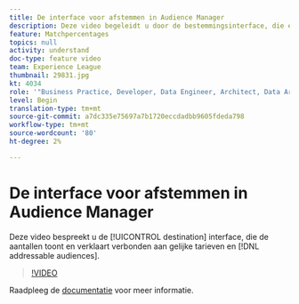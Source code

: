 ```yaml
---
title: De interface voor afstemmen in Audience Manager
description: Deze video begeleidt u door de bestemmingsinterface, die en de aantallen toont verklaart verbonden aan gelijke tarieven en adresseerbare publiek.
feature: Matchpercentages
topics: null
activity: understand
doc-type: feature video
team: Experience League
thumbnail: 29831.jpg
kt: 4034
role: '"Business Practice, Developer, Data Engineer, Architect, Data Architect, Administrator, Leader"'
level: Begin
translation-type: tm+mt
source-git-commit: a7dc335e75697a7b1720eccdadbb9605fdeda798
workflow-type: tm+mt
source-wordcount: '80'
ht-degree: 2%

---
```



# De interface voor afstemmen in Audience Manager

Deze video bespreekt u de [!UICONTROL destination] interface, die de aantallen toont en verklaart verbonden aan gelijke tarieven en [!DNL addressable audiences].

>[!VIDEO](https://video.tv.adobe.com/v/29831/?quality=12)

Raadpleeg de [documentatie](https://docs.adobe.com/help/en/audience-manager/user-guide/features/addressable-audiences.html) voor meer informatie.
